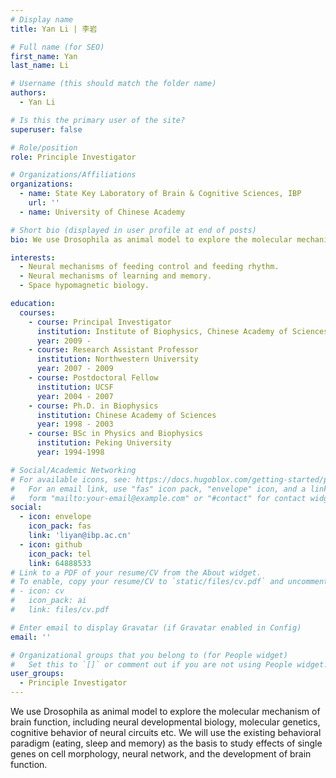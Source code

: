 ```yaml
---
# Display name
title: Yan Li | 李岩

# Full name (for SEO)
first_name: Yan
last_name: Li

# Username (this should match the folder name)
authors:
  - Yan Li

# Is this the primary user of the site?
superuser: false

# Role/position
role: Principle Investigator

# Organizations/Affiliations
organizations:
  - name: State Key Laboratory of Brain & Cognitive Sciences, IBP
    url: ''
  - name: University of Chinese Academy

# Short bio (displayed in user profile at end of posts)
bio: We use Drosophila as animal model to explore the molecular mechanism of brain function, including neural developmental biology, molecular genetics, cognitive behavior of neural circuits etc. We will use the existing behavioral paradigm (eating, sleep and memory) as the basis to study effects of single genes on cell morphology, neural network, and the development of brain function.

interests:
  - Neural mechanisms of feeding control and feeding rhythm.
  - Neural mechanisms of learning and memory.
  - Space hypomagnetic biology.

education:
  courses:
    - course: Principal Investigator
      institution: Institute of Biophysics, Chinese Academy of Sciences
      year: 2009 - 
    - course: Research Assistant Professor
      institution: Northwestern University
      year: 2007 - 2009
    - course: Postdoctoral Fellow
      institution: UCSF
      year: 2004 - 2007
    - course: Ph.D. in Biophysics
      institution: Chinese Academy of Sciences
      year: 1998 - 2003
    - course: BSc in Physics and Biophysics
      institution: Peking University
      year: 1994-1998

# Social/Academic Networking
# For available icons, see: https://docs.hugoblox.com/getting-started/page-builder/#icons
#   For an email link, use "fas" icon pack, "envelope" icon, and a link in the
#   form "mailto:your-email@example.com" or "#contact" for contact widget.
social:
  - icon: envelope
    icon_pack: fas
    link: 'liyan@ibp.ac.cn'
  - icon: github
    icon_pack: tel
    link: 64888533
# Link to a PDF of your resume/CV from the About widget.
# To enable, copy your resume/CV to `static/files/cv.pdf` and uncomment the lines below.
# - icon: cv
#   icon_pack: ai
#   link: files/cv.pdf

# Enter email to display Gravatar (if Gravatar enabled in Config)
email: ''

# Organizational groups that you belong to (for People widget)
#   Set this to `[]` or comment out if you are not using People widget.
user_groups:
  - Principle Investigator
---
```

We use Drosophila as animal model to explore the molecular mechanism of brain function, including neural developmental biology, molecular genetics, cognitive behavior of neural circuits etc. We will use the existing behavioral paradigm (eating, sleep and memory) as the basis to study effects of single genes on cell morphology, neural network, and the development of brain function.

